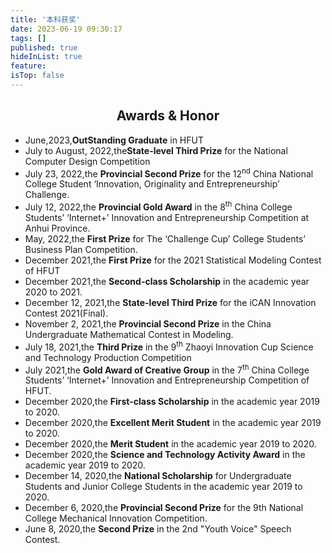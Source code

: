 ```yaml
---
title: '本科获奖'
date: 2023-06-19 09:30:17
tags: []
published: true
hideInList: true
feature: 
isTop: false
---
```

## <center>Awards & Honor</center>
- June,2023,**OutStanding Graduate** in HFUT
- July to August, 2022,the**State-level Third Prize** for the National Computer Design Competition
- July 23, 2022,the **Provincial Second Prize** for the 12<sup>nd</sup> China National College Student ‘Innovation, Originality and Entrepreneurship’ Challenge.
- July 12, 2022,the **Provincial Gold Award** in the 8<sup>th</sup> China College Students’ ‘Internet+’ Innovation and Entrepreneurship Competition at Anhui Province.
- May, 2022,the **First Prize** for The ‘Challenge Cup’ College Students’ Business Plan Competition.
- December 2021,the **First Prize** for the 2021 Statistical Modeling Contest of HFUT
- December 2021,the **Second-class Scholarship** in the academic year 2020 to 2021.
- December 12, 2021,the **State-level Third Prize** for the iCAN Innovation Contest 2021(Final).
- November 2, 2021,the **Provincial Second Prize** in the China Undergraduate Mathematical Contest in Modeling.
- July 18, 2021,the **Third Prize** in the 9<sup>th</sup> Zhaoyi Innovation Cup Science and Technology Production Competition
- July 2021,the **Gold Award of Creative Group** in the 7<sup>th</sup> China College Students’ ‘Internet+’ Innovation and Entrepreneurship Competition of HFUT.
- December 2020,the **First-class Scholarship** in the academic year 2019 to 2020.
- December 2020,the **Excellent Merit Student** in the academic year 2019 to 2020.
- December 2020,the **Merit Student** in the academic year 2019 to 2020.
- December 2020,the **Science and Technology Activity Award** in the academic year 2019 to 2020.
- December 14, 2020,the **National Scholarship** for Undergraduate Students and Junior College Students in the academic year 2019 to 2020.
- December 6, 2020,the **Provincial Second Prize** for the 9th National College Mechanical Innovation Competition.
- June 8, 2020,the **Second Prize** in the 2nd "Youth Voice" Speech Contest.

